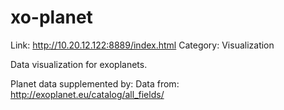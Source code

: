 xo-planet
=========

Link: http://10.20.12.122:8889/index.html
Category: Visualization

Data visualization for exoplanets.

Planet data supplemented by: Data from: http://exoplanet.eu/catalog/all_fields/

